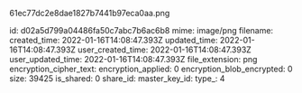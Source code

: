61ec77dc2e8dae1827b7441b97eca0aa.png

id: d02a5d799a04486fa50c7abc7b6ac6b8
mime: image/png
filename: 
created_time: 2022-01-16T14:08:47.393Z
updated_time: 2022-01-16T14:08:47.393Z
user_created_time: 2022-01-16T14:08:47.393Z
user_updated_time: 2022-01-16T14:08:47.393Z
file_extension: png
encryption_cipher_text: 
encryption_applied: 0
encryption_blob_encrypted: 0
size: 39425
is_shared: 0
share_id: 
master_key_id: 
type_: 4